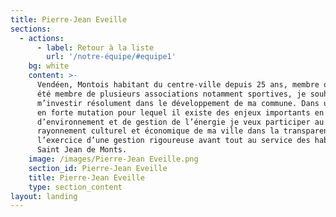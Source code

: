 ```yaml
---
title: Pierre-Jean Eveille
sections:
  - actions:
      - label: Retour à la liste
        url: '/notre-équipe/#equipe1'
    bg: white
    content: >-
      Vendéen, Montois habitant du centre-ville depuis 25 ans, membre ou ayant
      été membre de plusieurs associations notamment sportives, je souhaite
      m’investir résolument dans le développement de ma commune. Dans un monde
      en forte mutation pour lequel il existe des enjeux importants en matière
      d’environnement et de gestion de l’énergie je veux participer au
      rayonnement culturel et économique de ma ville dans la transparence et
      l’exercice d’une gestion rigoureuse avant tout au service des habitants de
      Saint Jean de Monts.
    image: /images/Pierre-Jean Eveille.png
    section_id: Pierre-Jean Eveille
    title: Pierre-Jean Eveille
    type: section_content
layout: landing
---
```


